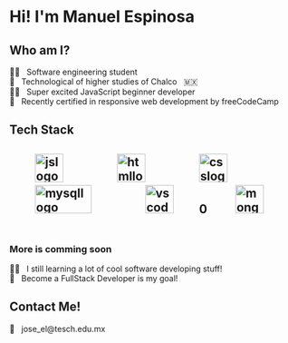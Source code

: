 <h1>Hi! I'm Manuel Espinosa</h1>

<h2>Who am I?</h2>

👨‍🎓 &nbsp; Software engineering student <br>
🏫 &nbsp; Technological of higher studies of Chalco &nbsp; 🇲🇽<br>
🏋️‍♂️ &nbsp; Super excited JavaScript beginner developer <br>
📜 &nbsp; Recently certified in responsive web development by freeCodeCamp <br>


<h2>Tech Stack<h2>
<div>
<img src="https://i.ibb.co/BNC7vs8/jslogo.png" alt="jslogo" width="50" height="50" hspace="45">
<img src="https://i.ibb.co/685Zbq6/htmllogo.png" alt="htmllogo" width="50" height="50" hspace="45">
<img src="https://i.ibb.co/MSWgbNW/csslogo.png" alt="csslogo" width="50" height="50" hspace="45">
<img src="https://i.ibb.co/gwJHMfk/mysqllogo.png" alt="mysqllogo" width="100" height="50" hspace="45">
<img src="https://i.ibb.co/QMpRVgj/vscodelogo.png" alt="vscodelogo" width="50" height="50" hspace="45">0
<img src="https://toppng.com/uploads/preview/react-logo-icon-11609374122d9vkbptqap.png" alt="mongo logo" width="50" height="50" hspace="45">
 
</div>
<br>
<h3>More is comming soon</h3>
🧗‍♂ &nbsp; I still learning a lot of cool software developing stuff! <br>
🎯 &nbsp; Become a FullStack Developer is my goal!<br>

<h2>Contact Me!</h2>
💌 &nbsp; jose_el@tesch.edu.mx
  

 

 

